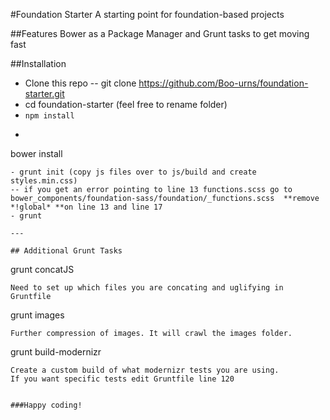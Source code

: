 #Foundation Starter
A starting point for foundation-based projects

##Features
Bower as a Package Manager and Grunt tasks to get moving fast

##Installation
- Clone this repo
-- git clone https://github.com/Boo-urns/foundation-starter.git
- cd foundation-starter (feel free to rename folder)
- ```npm install```
- ```
bower install
```
- grunt init (copy js files over to js/build and create styles.min.css)
-- if you get an error pointing to line 13 functions.scss go to bower_components/foundation-sass/foundation/_functions.scss  **remove *!global* **on line 13 and line 17
- grunt

---

## Additional Grunt Tasks

```
grunt concatJS
```
Need to set up which files you are concating and uglifying in Gruntfile

```
grunt images
```
Further compression of images. It will crawl the images folder.

```
grunt build-modernizr
```
Create a custom build of what modernizr tests you are using. 
If you want specific tests edit Gruntfile line 120


###Happy coding! 